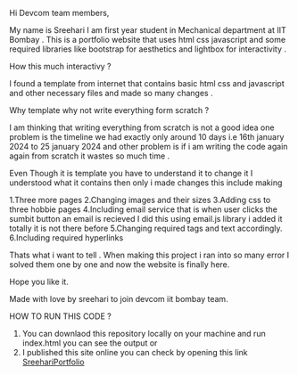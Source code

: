 Hi Devcom team members,

My name is Sreehari I am first year student in Mechanical department at IIT Bombay . This is a portfolio website that uses html css javascript and some required 
libraries like bootstrap for aesthetics and lightbox for interactivity . 

How this much interactivy ?

I found a template from internet that contains basic html css and javascript and other necessary files and made so many changes .


Why template why not write everything form scratch ?

I am thinking that writing everything from scratch is not a good idea one problem is the timeline we had exactly only around 10 days i.e 16th january 2024 to 25 january 2024 and other problem is if i am writing the code again again from scratch it wastes so much time . 

Even Though it is template you have to understand it to change it I understood what it contains then only i made changes this include making

1.Three more pages
2.Changing images and their sizes
3.Adding css to three hobbie pages
4.Including email service that is when user clicks the sumbit button an email is recieved I did this using email.js library i added it totally it is not there before 
5.Changing required tags and text accordingly.
6.Including required hyperlinks


Thats what i want to tell . When making this project i ran into so many error I solved them one by one and now the website is finally here.

Hope you like it.

Made with love by sreehari to join devcom iit bombay team.


HOW TO RUN THIS CODE ?

1. You can downlaod this repository locally on your machine and run index.html you can see the output or 
2. I published this site online you can check by opening this link [SreehariPortfolio](https://sreehariofficial12.github.io/SreehariPortfolio/)





